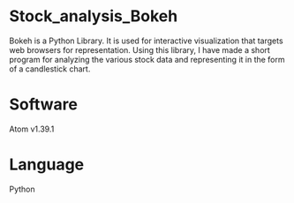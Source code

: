 # Stock_analysis_Bokeh
Bokeh is a Python Library. It is used for interactive visualization that targets web browsers for representation. Using this library, I have made a short program for analyzing the various stock data and representing it in the form of a candlestick chart.

# Software
Atom
v1.39.1

# Language
Python
